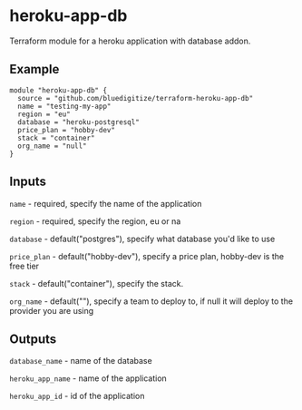 # heroku-app-db
Terraform module for a heroku application with database addon. 

## Example
```hcl-terraform
module "heroku-app-db" {
  source = "github.com/bluedigitize/terraform-heroku-app-db"
  name = "testing-my-app"
  region = "eu"
  database = "heroku-postgresql"
  price_plan = "hobby-dev"
  stack = "container"
  org_name = "null"
}

```

## Inputs

`name` - required, specify the name of the application

`region` - required, specify the region, eu or na

`database` - default("postgres"), specify what database you'd like to use

`price_plan` - default("hobby-dev"), specify a price plan, hobby-dev is the free tier

`stack` - default("container"), specify the stack.
  
`org_name` - default(""), specify a team to deploy to, if null it will deploy to the provider you are using
## Outputs
`database_name` - name of the database

`heroku_app_name` - name of the application

`heroku_app_id` - id of the application
